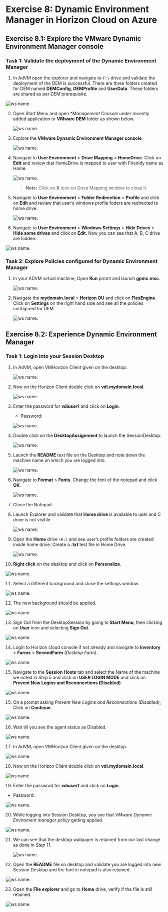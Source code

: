 # **Exercise 8: Dynamic Environment Manager in Horizon Cloud on Azure**

## **Exercise 8.1: Explore the VMware Dynamic Environment Manager console**

### **Task 1: Validate the deployment of the Dynamic Environment Manager**

1. In AdVM open the explorer and navigate to `F:\` drive and validate the deployment of the DEM is successful. There are three folders created for DEM named **DEMConfig**, **DEMProfile** and **UserData**. These folders are shared as per DEM prerequisite.
  
  ![ws name.](media/updt77.png)

2. Open Start Menu and open **Management Console* under recently added application or **VMware DEM** folder as shown below.

   ![ws name.](media/updt78.png)

3. Explore the **VMware Dynamic Environment Manager console**.

   ![ws name.](media/updt79.png)

4. Navigate to **User Environment** > **Drive Mapping** > **HomeDrive**. Click on **Edit** and review that HomeDrive is mapped to user with Frienldy name as Home.

   ![ws name.](media/updt80.png)
   >**Note:** Click on **X** icon on Drive Mapping window to close it.

5. Navigate to **User Environment** > **Folder Redirection** > **Profile** and click on **Edit** and review that user’s windows profile foders are redirected to home drive.

   ![ws name.](media/updt81.png)

6.	Navigate to **User Environment** > **Windows Settings** > **Hide Drives** > **Hide some drives**  and click on **Edit**. Now you can see that A, B, C drive are hidden.


   ![ws name.](media/updt103.png)


### **Task 2: Explore Policies configured for Dynamic Environment Manager**

1. In your ADVM virtual machine, Open **Run** promt and launch **gpmc.msc**.

   ![ws name.](media/updt83.png)
   
2. Navigate the **mydomain.local** > **Horizon OU** and click on **FlexEngine**. Click on **Settings** on the right hand side and see all the policies configured for DEM.

   ![ws name.](media/updt84.png)


## **Exercise 8.2: Experience Dynamic Environment Manager**

### **Task 1: Login into your Session Desktop**

1. In AdVM, open VMHorizon Client given on the desktop.

   ![ws name.](media/updt28.png)

2. Now on the Horizon Client double click on **vdi.mydomain.local**.

   ![ws name.](media/updt29.png)

3. Enter the password for **vdiuser1** and click on **Login**.

   - Password: **<inject key="all Account Password" props="{\&quot;enableCopy\&quot;:true,\&quot;style\&quot;:{\&quot;fontWeight\&quot;:\&quot;bold\&quot;}}" />**


   ![ws name.](media/updt30.png)
   

4. Double click on the **DesktopAssignment** to launch the SessionDesktop.

   ![ws name.](media/updt98.png)


5. Launch the **README** text file on the Desktop and note down the machine name on which you are logged into.

   ![ws name.](media/updt104.png)

6. Navigate to **Format** > **Fonts**. Change the font of the notepad and click **OK**.

   ![ws name.](media/updt86.png)
   
7.	Close the Notepad.

8. Launch Explorer and validate that **Home drive** is available to user and C drive is not visible.

   ![ws name.](media/updt87.png)

9. Open the **Home** drive `(H:)` and see user’s profile folders are created inside home drive. Create a **.txt** test file in Home Drive.

   ![ws name.](media/updt105.png)

10. **Right click** on the desktop and click on **Personalize**.

   ![ws name.](media/updt88.png)

11. Select a different background and close the settings window.

   ![ws name.](media/updt89.png)

12. The new background should be applied.

   ![ws name.](media/updt90.png)

13. Sign Out from the DesktopSession by going to **Start Menu**, then clicking on **User** icon and selecting **Sign Out**.

   ![ws name.](media/updt111.png)
    

14. Login to Horizon cloud console if not already and navigate to **Inventory** > **Farms** > **SecondFarm** *(Desktop Farm)*. 

   ![ws name.](media/updt106.png)


15. Navigate to the **Session Hosts** tab and select the Name of the machine we noted in *Step 5* and click on **USER LOGIN MODE** and click on **Prevent New Logins and Reconnections (Disabled)**
   
   ![ws name.](media/updt107.png)
   
15. On a prompt asking *Prevent New Logins and Reconnections (Disabled)*, Click on **Continue**.

   ![ws name.](media/updt91.png) 
   
16. Wait till you see the agent status as Disabled.

   ![ws name.](media/updt108.png)

17. In AdVM, open VMHorizon Client given on the desktop.

   ![ws name.](media/updt28.png)

18. Now on the Horizon Client double click on **vdi.mydomain.local**.

   ![ws name.](media/updt29.png)

19. Enter the password for **vdiuser1** and click on **Login**.

   - Password: <inject key="all Account Password" props="{\&quot;enableCopy\&quot;:true,\&quot;style\&quot;:{\&quot;fontWeight\&quot;:\&quot;bold\&quot;}}" />

   ![ws name.](media/updt30.png)

20. While logging into Session Desktop, you see that *VMware Dynamic Enviroment manager policy* getting applied.

   ![ws name.](media/updt92.png)
   
21. We can see that the desktop wallpaper is retained from our last change as done in *Step 11*. 

    ![ws name.](media/updt113.png)
    
22. Open the **README** file on desktop and validate you are logged into new Session Desktop and the font in notepad is also retained.

   ![ws name.](media/updt112.png)

23. Open the **File explorer** and go to **Home** drive, verify if the file is still retained. 

   ![ws name.](media/updt105.png)
   
